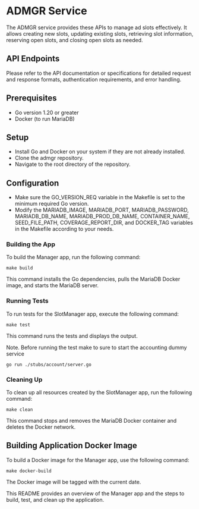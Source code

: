 # ADMGR Service

The ADMGR service provides these APIs to manage ad slots effectively. It allows creating new slots, updating existing slots, retrieving slot information, reserving open slots, and closing open slots as needed.

## API Endpoints
Please refer to the API documentation or specifications for detailed request and response formats, authentication requirements, and error handling.


## Prerequisites
- Go version 1.20 or greater
- Docker (to run MariaDB)

## Setup
- Install Go and Docker on your system if they are not already installed.
- Clone the admgr repository.
- Navigate to the root directory of the repository.

## Configuration
- Make sure the GO_VERSION_REQ variable in the Makefile is set to the minimum required Go version.
- Modify the MARIADB_IMAGE, MARIADB_PORT, MARIADB_PASSWORD, MARIADB_DB_NAME, MARIADB_PROD_DB_NAME, CONTAINER_NAME, SEED_FILE_PATH, COVERAGE_REPORT_DIR, and DOCKER_TAG variables in the Makefile according to your needs.

### Building the App
To build the Manager app, run the following command:

```shell
make build
```

This command installs the Go dependencies, pulls the MariaDB Docker image, and starts the MariaDB server.

### Running Tests

To run tests for the SlotManager app, execute the following command:
```shell
make test
```
This command runs the tests and displays the output.

Note. Before running the test make to sure to start the accounting dummy service
```shell
go run ./stubs/account/server.go
```

### Cleaning Up

To clean up all resources created by the SlotManager app, run the following command:

```shell
make clean
```
This command stops and removes the MariaDB Docker container and deletes the Docker network.

## Building Application Docker Image
To build a Docker image for the Manager app, use the following command:

```shell
make docker-build
```
The Docker image will be tagged with the current date.

This README provides an overview of the Manager app and the steps to build, test, and clean up the application.